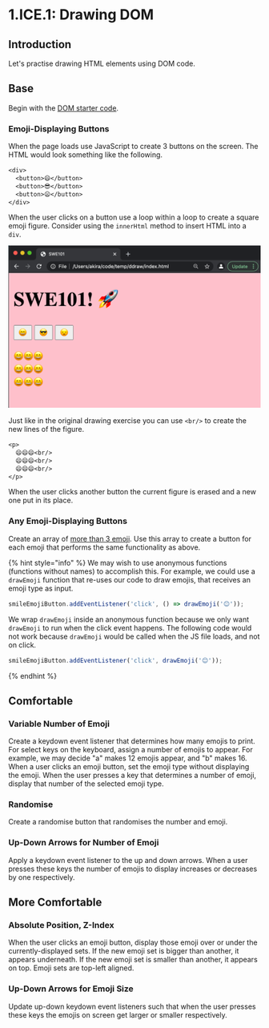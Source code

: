 # 1.ICE.1: Drawing DOM

## Introduction

Let's practise drawing HTML elements using DOM code.

## Base

Begin with the [DOM starter code](https://github.com/rocketacademy/basics-next-steps-dom).

### Emoji-Displaying Buttons

When the page loads use JavaScript to create 3 buttons on the screen. The HTML would look something like the following.

```markup
<div>
  <button>😄</button>
  <button>😎</button>
  <button>😦</button>
</div>
```

When the user clicks on a button use a loop within a loop to create a square emoji figure. Consider using the `innerHtml` method to insert HTML into a `div`.

![](../../.gitbook/assets/screen-shot-2020-10-17-at-10.31.38-pm.png)

Just like in the original drawing exercise you can use `<br/>` to create the new lines of the figure.

```markup
<p>
  😄😄😄<br/>
  😄😄😄<br/>
  😄😄😄<br/>
</p>
```

When the user clicks another button the current figure is erased and a new one put in its place.

### Any Emoji-Displaying Buttons

Create an array of [more than 3 emoji](https://gist.github.com/anthonydelgado/528d1fab9242067348c0ac25f873d7f0). Use this array to create a button for each emoji that performs the same functionality as above.

{% hint style="info" %}
We may wish to use anonymous functions \(functions without names\) to accomplish this. For example, we could use a `drawEmoji` function that re-uses our code to draw emojis, that receives an emoji type as input.

```javascript
smileEmojiButton.addEventListener('click', () => drawEmoji('😊'));
```

We wrap `drawEmoji` inside an anonymous function because we only want `drawEmoji` to run when the click event happens. The following code would not work because `drawEmoji` would be called when the JS file loads, and not on click.

```javascript
smileEmojiButton.addEventListener('click', drawEmoji('😊'));
```
{% endhint %}

## Comfortable

### Variable Number of Emoji

Create a keydown event listener that determines how many emojis to print. For select keys on the keyboard, assign a number of emojis to appear. For example, we may decide "a" makes 12 emojis appear, and "b" makes 16. When a user clicks an emoji button, set the emoji type without displaying the emoji. When the user presses a key that determines a number of emoji, display that number of the selected emoji type.

### Randomise

Create a randomise button that randomises the number and emoji.

### Up-Down Arrows for Number of Emoji

Apply a keydown event listener to the up and down arrows. When a user presses these keys the number of emojis to display increases or decreases by one respectively.

## More Comfortable

### Absolute Position, Z-Index

When the user clicks an emoji button, display those emoji over or under the currently-displayed sets. If the new emoji set is bigger than another, it appears underneath. If the new emoji set is smaller than another, it appears on top. Emoji sets are top-left aligned.

### Up-Down Arrows for Emoji Size

Update up-down keydown event listeners such that when the user presses these keys the emojis on screen get larger or smaller respectively.

